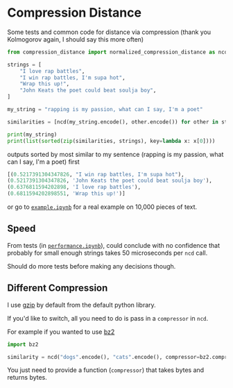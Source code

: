 # Compression Distance

Some tests and common code for distance via compression (thank you Kolmogorov again, I should say this more often)

```python
from compression_distance import normalized_compression_distance as ncd

strings = [
    "I love rap battles",
    "I win rap battles, I'm supa hot",
    "Wrap this up!",
    "John Keats the poet could beat soulja boy",
]

my_string = "rapping is my passion, what can I say, I'm a poet"

similarities = [ncd(my_string.encode(), other.encode()) for other in strings]

print(my_string)
print(list(sorted(zip(similarities, strings), key=lambda x: x[0])))
```

outputs sorted by most similar to my sentence (rapping is my passion, what can I say, I'm a poet) first

```python
[(0.5217391304347826, "I win rap battles, I'm supa hot"),
(0.5217391304347826, 'John Keats the poet could beat soulja boy'),
(0.6376811594202898, 'I love rap battles'),
(0.6811594202898551, 'Wrap this up!')]
```

or go to [`example.ipynb`](example.ipynb) for a real example on 10,000 pieces of text.

## Speed

From tests (in [`performance.ipynb`](performance.ipynb)), could conclude with no confidence that probably for small enough strings takes 50 microseconds per `ncd` call.

Should do more tests before making any decisions though.

## Different Compression

I use [gzip](https://docs.python.org/3/library/gzip.html) by default from the default python library.

If you'd like to switch, all you need to do is pass in a `compressor` in `ncd`.

For example if you wanted to use [bz2](https://docs.python.org/3/library/bz2.html)

```python
import bz2

similarity = ncd("dogs".encode(), "cats".encode(), compressor=bz2.compress)
```

You just need to provide a function (`compressor`) that takes bytes and returns bytes.
